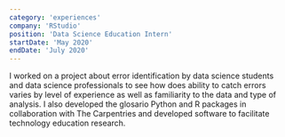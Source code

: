```yaml
---
category: 'experiences'
company: 'RStudio'
position: 'Data Science Education Intern'
startDate: 'May 2020'
endDate: 'July 2020'
---
```


I worked on a project about error identification by data science students and data science professionals to see how does ability to catch errors varies by level of experience as well as familiarity to the data and type of analysis. I also developed the glosario Python and R packages in collaboration with The Carpentries and developed software to facilitate technology education research.
